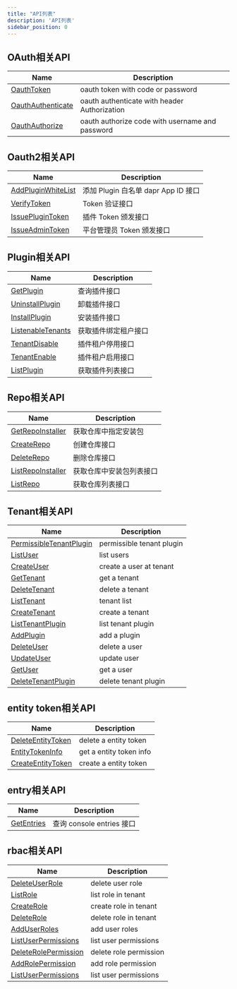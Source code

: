 ```yaml
---
title: "API列表"
description: 'API列表'
sidebar_position: 0
---
```





## OAuth相关API

| Name |  Description | 
| ---- |  ----------- | 
| [OauthToken](./method_OauthToken)|  oauth token with code or password |
| [OauthAuthenticate](./method_OauthAuthenticate)|  oauth authenticate with header Authorization |
| [OauthAuthorize](./method_OauthAuthorize)|  oauth authorize code with username and password |


## Oauth2相关API

| Name |  Description | 
| ---- |  ----------- | 
| [AddPluginWhiteList](./method_AddPluginWhiteList)|  添加 Plugin 白名单 dapr App ID 接口 |
| [VerifyToken](./method_VerifyToken)|  Token 验证接口 |
| [IssuePluginToken](./method_IssuePluginToken)|  插件 Token 颁发接口 |
| [IssueAdminToken](./method_IssueAdminToken)|  平台管理员 Token 颁发接口 |


## Plugin相关API

| Name |  Description | 
| ---- |  ----------- | 
| [GetPlugin](./method_GetPlugin)|  查询插件接口 |
| [UninstallPlugin](./method_UninstallPlugin)|  卸载插件接口 |
| [InstallPlugin](./method_InstallPlugin)|  安装插件接口 |
| [ListenableTenants](./method_ListenableTenants)|  获取插件绑定租户接口 |
| [TenantDisable](./method_TenantDisable)|  插件租户停用接口 |
| [TenantEnable](./method_TenantEnable)|  插件租户启用接口 |
| [ListPlugin](./method_ListPlugin)|  获取插件列表接口 |


## Repo相关API

| Name |  Description | 
| ---- |  ----------- | 
| [GetRepoInstaller](./method_GetRepoInstaller)|  获取仓库中指定安装包 |
| [CreateRepo](./method_CreateRepo)|  创建仓库接口 |
| [DeleteRepo](./method_DeleteRepo)|  删除仓库接口 |
| [ListRepoInstaller](./method_ListRepoInstaller)|  获取仓库中安装包列表接口 |
| [ListRepo](./method_ListRepo)|  获取仓库列表接口 |


## Tenant相关API

| Name |  Description | 
| ---- |  ----------- | 
| [PermissibleTenantPlugin](./method_PermissibleTenantPlugin)|  permissible tenant plugin |
| [ListUser](./method_ListUser)|  list users |
| [CreateUser](./method_CreateUser)|  create a  user at tenant |
| [GetTenant](./method_GetTenant)|  get a tenant |
| [DeleteTenant](./method_DeleteTenant)|  delete a tenant |
| [ListTenant](./method_ListTenant)|  tenant list |
| [CreateTenant](./method_CreateTenant)|  create a tenant |
| [ListTenantPlugin](./method_ListTenantPlugin)|  list tenant plugin |
| [AddPlugin](./method_AddPlugin)|  add a plugin |
| [DeleteUser](./method_DeleteUser)|  delete a user |
| [UpdateUser](./method_UpdateUser)|  update user |
| [GetUser](./method_GetUser)|  get a  user |
| [DeleteTenantPlugin](./method_DeleteTenantPlugin)|  delete tenant plugin |


## entity token相关API

| Name |  Description | 
| ---- |  ----------- | 
| [DeleteEntityToken](./method_DeleteEntityToken)|  delete a entity token |
| [EntityTokenInfo](./method_EntityTokenInfo)|  get a entity token info |
| [CreateEntityToken](./method_CreateEntityToken)|  create a entity token |


## entry相关API

| Name |  Description | 
| ---- |  ----------- | 
| [GetEntries](./method_GetEntries)|  查询 console entries 接口 |


## rbac相关API

| Name |  Description | 
| ---- |  ----------- | 
| [DeleteUserRole](./method_DeleteUserRole)|  delete user role  |
| [ListRole](./method_ListRole)|  list role in tenant  |
| [CreateRole](./method_CreateRole)|  create role in tenant  |
| [DeleteRole](./method_DeleteRole)|  delete role in tenant  |
| [AddUserRoles](./method_AddUserRoles)|  add user roles  |
| [ListUserPermissions](./method_ListUserPermissions)|  list user permissions  |
| [DeleteRolePermission](./method_DeleteRolePermission)|  delete role permission  |
| [AddRolePermission](./method_AddRolePermission)|  add role permission  |
| [ListUserPermissions](./method_ListUserPermissions)|  list user permissions  |
